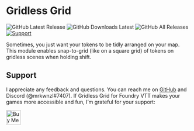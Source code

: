 # Gridless Grid

![GitHub Latest Release](https://img.shields.io/github/release/mrkwnzl/gridless-grid-foundryvtt?style=flat-square)
![GitHub Downloads Latest](https://img.shields.io/github/downloads/mrkwnzl/gridless-grid-foundryvtt/latest/total?style=flat-square)
![GitHub All Releases](https://img.shields.io/github/downloads/mrkwnzl/gridless-grid-foundryvtt/total?style=flat-square)
<a href="https://www.buymeacoffee.com/mrkwnzl" target="_blank">![Support](https://img.shields.io/badge/support-Buy%20Me%20a%20Coffee-blue?style=flat-square)</a>

Sometimes, you just want your tokens to be tidly arranged on your map. This module enables snap-to-grid (like on a square grid) of tokens on gridless scenes when holding shift.

## Support

I appreciate any feedback and questions. You can reach me on [GitHub](https://github.com/mrkwnzl/disable-mouse-wheel-sliders-foundryvtt) and Discord (@mrkwnzl#7407). If Gridless Grid for Foundry VTT makes your games more accessible and fun, I’m grateful for your support:

<a href="https://www.buymeacoffee.com/mrkwnzl" target="_blank"><img src="https://cdn.buymeacoffee.com/buttons/v2/default-blue.png" alt="Buy Me A Coffee" height="40"></a>
